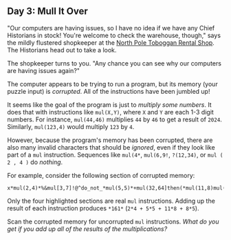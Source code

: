 Day 3: Mull It Over
-------------------

"Our computers are having issues, so I have no idea if we have any Chief Historians in stock! You're welcome to check the warehouse, though," says the mildly flustered shopkeeper at the [North Pole Toboggan Rental Shop](/2020/day/2). The Historians head out to take a look.


The shopkeeper turns to you. "Any chance you can see why our computers are having issues again?"


The computer appears to be trying to run a program, but its memory (your puzzle input) is *corrupted*. All of the instructions have been jumbled up!


It seems like the goal of the program is just to *multiply some numbers*. It does that with instructions like `mul(X,Y)`, where `X` and `Y` are each 1-3 digit numbers. For instance, `mul(44,46)` multiplies `44` by `46` to get a result of `2024`. Similarly, `mul(123,4)` would multiply `123` by `4`.


However, because the program's memory has been corrupted, there are also many invalid characters that should be *ignored*, even if they look like part of a `mul` instruction. Sequences like `mul(4*`, `mul(6,9!`, `?(12,34)`, or `mul ( 2 , 4 )` do *nothing*.


For example, consider the following section of corrupted memory:



```
x*mul(2,4)*%&mul[3,7]!@^do_not_*mul(5,5)*+mul(32,64]then(*mul(11,8)mul(8,5)*)
```

Only the four highlighted sections are real `mul` instructions. Adding up the result of each instruction produces `*161*` (`2*4 + 5*5 + 11*8 + 8*5`).


Scan the corrupted memory for uncorrupted `mul` instructions. *What do you get if you add up all of the results of the multiplications?*


